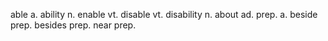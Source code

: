 able a.
ability n.
enable vt.
disable vt.
disability n.
about ad. prep. a.
beside prep.
besides prep.
near prep.

